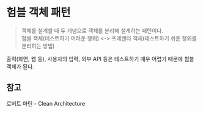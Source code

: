 # 험블 객체 패턴

> 객체를 설계할 때 두 개념으로 객체를 분리해 설계하는 패턴이다.  
험블 객체(테스트하기 어려운 행위) <-> 프레젠터 객체(테스트하기 쉬운 행위를 분리하는 방법)

출력(화면, 웹 등), 사용자의 입력, 외부 API 등은 테스트하기 매우 어렵기 때문에 험블 객체가 된다. 

## 참고

로버트 마틴 - Clean Architecture